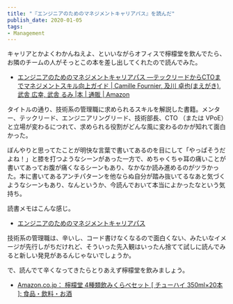 ```yaml
---
title: "『エンジニアのためのマネジメントキャリアパス』を読んだ"
publish_date: 2020-01-05
tags:
- Management
---
```


キャリアとかよくわかんねえよ、といいながらオフィスで檸檬堂を飲んでたら、お隣のチームの人がそっとこの本を差し出してくれたので読んでみた。

- [エンジニアのためのマネジメントキャリアパス ―テックリードからCTOまでマネジメントスキル向上ガイド | Camille Fournier, 及川 卓也(まえがき), 武舎 広幸, 武舎 るみ |本 | 通販 | Amazon](https://www.amazon.co.jp/dp/4873118484)

タイトルの通り、技術系の管理職に求められるスキルを解説した書籍。メンター、テックリード、エンジニアリングリード、技術部長、CTO （または
VPoE）と立場が変わるにつれて、求められる役割がどんな風に変わるのかが知れて面白かった。

ぼんやりと思ってたことが明快な言葉で書いてあるのを目にして「やっぱそうだよね！」と膝を打つようなシーンがあった一方で、めちゃくちゃ耳の痛いことが書いてあってお腹が痛くなるシーンもあり、なかなか読み進めるのがツラかった。本に書いてあるアンチパターンを他ならぬ自分が踏み抜いてるなあと気づくようなシーンもあり、なんというか、今読んでおいて本当によかったなという気持ち。

読書メモはこんな感じ。

- [エンジニアのためのマネジメントキャリアパス](https://gist.github.com/gushernobindsme/6568dac809229fb5eeaf5c4fa70e8a30)

技術系の管理職は、辛いし、コード書けなくなるので面白くない、みたいなイメージが先行しがちだけれど、そういった先入観はいったん捨てて試しに読んでみると新しい発見があるんじゃないでしょうか。

で、読んでて辛くなってきたらとりあえず檸檬堂を飲みましょう。

- [Amazon.co.jp： 檸檬堂 4種類飲みくらべセット [ チューハイ 350ml×20本 ]: 食品・飲料・お酒](https://www.amazon.co.jp/dp/B07XK59ZCF)
